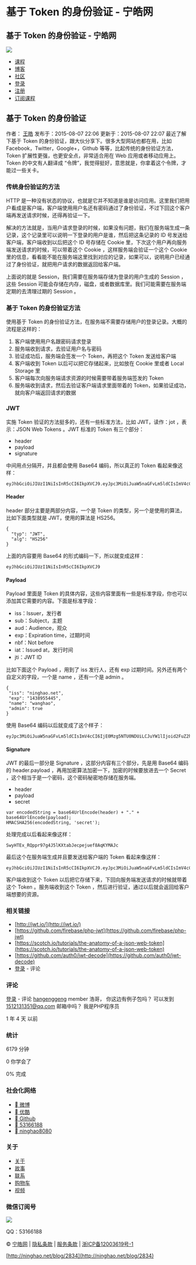 # 基于 Token 的身份验证 - 宁皓网

## 基于 Token 的身份验证 - 宁皓网

![](https://github.com/yangbao93/docs/tree/d23f2b2cbc4eb06e62d38114d6a7f5410080c7b5/技术知识/Java/基于%20Token%20的身份验证%20-%20宁皓网/image_1.png)

* [课程](http://ninghao.net/course)
* [博客](http://ninghao.net/blog)
* [社区](http://talk.ninghao.net/)
* [登录](http://ninghao.net/user/login?destination=node/2834)
* [注册](http://ninghao.net/user/register)
* [订阅课程](http://ninghao.net/signup)

## 基于 Token 的身份验证

作者： [王皓](http://ninghao.net/user/6) 发布于：2015-08-07 22:06 更新于：2015-08-07 22:07 最近了解下基于 Token 的身份验证，跟大伙分享下。很多大型网站也都在用，比如 Facebook，Twitter，Google+，Github 等等，比起传统的身份验证方法，Token 扩展性更强，也更安全点，非常适合用在 Web 应用或者移动应用上。Token 的中文有人翻译成 “令牌”，我觉得挺好，意思就是，你拿着这个令牌，才能过一些关卡。

### 传统身份验证的方法

HTTP 是一种没有状态的协议，也就是它并不知道是谁是访问应用。这里我们把用户看成是客户端，客户端使用用户名还有密码通过了身份验证，不过下回这个客户端再发送请求时候，还得再验证一下。

解决的方法就是，当用户请求登录的时候，如果没有问题，我们在服务端生成一条记录，这个记录里可以说明一下登录的用户是谁，然后把这条记录的 ID 号发送给客户端，客户端收到以后把这个 ID 号存储在 Cookie 里，下次这个用户再向服务端发送请求的时候，可以带着这个 Cookie ，这样服务端会验证一个这个 Cookie 里的信息，看看能不能在服务端这里找到对应的记录，如果可以，说明用户已经通过了身份验证，就把用户请求的数据返回给客户端。

上面说的就是 Session，我们需要在服务端存储为登录的用户生成的 Session ，这些 Session 可能会存储在内存，磁盘，或者数据库里。我们可能需要在服务端定期的去清理过期的 Session 。

### 基于 Token 的身份验证方法

使用基于 Token 的身份验证方法，在服务端不需要存储用户的登录记录。大概的流程是这样的：

1. 客户端使用用户名跟密码请求登录
2. 服务端收到请求，去验证用户名与密码
3. 验证成功后，服务端会签发一个 Token，再把这个 Token 发送给客户端
4. 客户端收到 Token 以后可以把它存储起来，比如放在 Cookie 里或者 Local Storage 里
5. 客户端每次向服务端请求资源的时候需要带着服务端签发的 Token
6. 服务端收到请求，然后去验证客户端请求里面带着的 Token，如果验证成功，就向客户端返回请求的数据

### JWT

实施 Token 验证的方法挺多的，还有一些标准方法，比如 JWT，读作：jot ，表示：JSON Web Tokens 。JWT 标准的 Token 有三个部分：

* header
* payload
* signature

中间用点分隔开，并且都会使用 Base64 编码，所以真正的 Token 看起来像这样：

```text
eyJhbGciOiJIUzI1NiIsInR5cCI6IkpXVCJ9.eyJpc3MiOiJuaW5naGFvLm5ldCIsImV4cCI6IjE0Mzg5NTU0NDUiLCJuYW1lIjoid2FuZ2hhbyIsImFkbWluIjp0cnVlfQ.SwyHTEx_RQppr97g4J5lKXtabJecpejuef8AqKYMAJc
```

#### Header

header 部分主要是两部分内容，一个是 Token 的类型，另一个是使用的算法，比如下面类型就是 JWT，使用的算法是 HS256。

```text
{
  "typ": "JWT",
  "alg": "HS256"
}
```

上面的内容要用 Base64 的形式编码一下，所以就变成这样：

```text
eyJhbGciOiJIUzI1NiIsInR5cCI6IkpXVCJ9
```

#### Payload

Payload 里面是 Token 的具体内容，这些内容里面有一些是标准字段，你也可以添加其它需要的内容。下面是标准字段：

* iss：Issuer，发行者
* sub：Subject，主题
* aud：Audience，观众
* exp：Expiration time，过期时间
* nbf：Not before
* iat：Issued at，发行时间
* jti：JWT ID

比如下面这个 Payload ，用到了 iss 发行人，还有 exp 过期时间。另外还有两个自定义的字段，一个是 name ，还有一个是 admin 。

```text
{
 "iss": "ninghao.net",
 "exp": "1438955445",
 "name": "wanghao",
 "admin": true
}
```

使用 Base64 编码以后就变成了这个样子：

```text
eyJpc3MiOiJuaW5naGFvLm5ldCIsImV4cCI6IjE0Mzg5NTU0NDUiLCJuYW1lIjoid2FuZ2hhbyIsImFkbWluIjp0cnVlfQ
```

#### Signature

JWT 的最后一部分是 Signature ，这部分内容有三个部分，先是用 Base64 编码的 header.payload ，再用加密算法加密一下，加密的时候要放进去一个 Secret ，这个相当于是一个密码，这个密码秘密地存储在服务端。

* header
* payload
* secret

```text
var encodedString = base64UrlEncode(header) + "." + base64UrlEncode(payload); 
HMACSHA256(encodedString, 'secret');
```

处理完成以后看起来像这样：

```text
SwyHTEx_RQppr97g4J5lKXtabJecpejuef8AqKYMAJc
```

最后这个在服务端生成并且要发送给客户端的 Token 看起来像这样：

```text
eyJhbGciOiJIUzI1NiIsInR5cCI6IkpXVCJ9.eyJpc3MiOiJuaW5naGFvLm5ldCIsImV4cCI6IjE0Mzg5NTU0NDUiLCJuYW1lIjoid2FuZ2hhbyIsImFkbWluIjp0cnVlfQ.SwyHTEx_RQppr97g4J5lKXtabJecpejuef8AqKYMAJc
```

客户端收到这个 Token 以后把它存储下来，下回向服务端发送请求的时候就带着这个 Token 。服务端收到这个 Token ，然后进行验证，通过以后就会返回给客户端想要的资源。

### 相关链接

* [http://jwt.io/](http://jwt.io/)
* [https://github.com/firebase/php-jwt](https://github.com/firebase/php-jwt)
* [https://scotch.io/tutorials/the-anatomy-of-a-json-web-token](https://scotch.io/tutorials/the-anatomy-of-a-json-web-token)
* [https://github.com/auth0/jwt-decode](https://github.com/auth0/jwt-decode)
* [登录](http://ninghao.net/user/login?destination=node/2834%23comment-form) - 评论

### 评论

[登录](ji-yu-token-de-shen-fen-yan-zheng-ning-hao-wang.md) - 评论 [hangenggeng](http://ninghao.net/user/19836) member 浩哥， 你这边有例子包吗？ 可以发到 1512131351@qq.com 邮箱中吗？ 我是PHP程序员

1 年 4 天 以前

### 统计

6179 分钟

0 你学会了

0% 完成

### 社会化网络

* [ 微博](http://weibo.com/weareninghao)
* [ 优酷](http://i.youku.com/weareninghao)
* [ Github](https://github.com/ninghao)
* [ 53166188](http://user.qzone.qq.com/53166188)
* [ ninghao8080](http://ninghao.net/blog/2070)

### 关于

* [关于](http://ninghao.net/page/211)
* [故事](http://ninghao.net/blog/1121)
* [联系](http://ninghao.net/page/213)
* [购物车](http://ninghao.net/cart)
* [视频](http://ninghao.net/video)

### 微信订阅号

![](https://github.com/yangbao93/docs/tree/d23f2b2cbc4eb06e62d38114d6a7f5410080c7b5/技术知识/Java/基于%20Token%20的身份验证%20-%20宁皓网/image_2.jpeg)

QQ：53166188

© [宁皓网](http://ninghao.net/) \| [隐私条款](http://ninghao.net/privacy) \| [服务条款](http://ninghao.net/terms) \| [浙ICP备12003619号-1](http://www.miibeian.gov.cn/)

[http://ninghao.net/blog/2834](http://ninghao.net/blog/2834)


